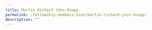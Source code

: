 ```yaml
---
title: Martin Richard John Knapp
permalink: /fellowship-members-bios/martin-richard-join-knapp/
description: ""
---
```

